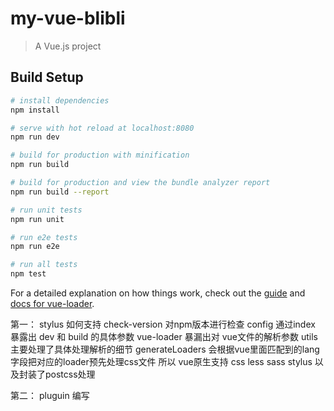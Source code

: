 # my-vue-blibli

> A Vue.js project

## Build Setup

``` bash
# install dependencies
npm install

# serve with hot reload at localhost:8080
npm run dev

# build for production with minification
npm run build

# build for production and view the bundle analyzer report
npm run build --report

# run unit tests
npm run unit

# run e2e tests
npm run e2e

# run all tests
npm test
```

For a detailed explanation on how things work, check out the [guide](http://vuejs-templates.github.io/webpack/) and [docs for vue-loader](http://vuejs.github.io/vue-loader).

第一： stylus 如何支持
check-version 对npm版本进行检查
config 通过index 暴露出 dev 和 build 的具体参数
vue-loader 暴漏出对 vue文件的解析参数
utils主要处理了具体处理解析的细节
    generateLoaders 会根据vue里面匹配到的lang字段把对应的loader预先处理css文件
    所以 vue原生支持 css less sass stylus 以及封装了postcss处理

第二： pluguin 编写